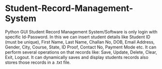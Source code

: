 # Student-Record-Management-System
Python GUI Student Record Management System/Software is only login with specific Id-Password. In this we can insert student details like Student ID (must be unique), First Name, Last Name, Challan No,  DOB, Email Address, Gender, City, Course, State, ID Proof, Contact No, Payment Mode etc. It can perform several operations on that records like: Save, Update, Delete, Clear, Exit, Logout. It can dynamically saves and display students records also stores those records in a .txt file.

